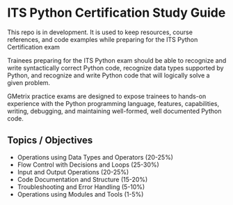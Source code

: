 # ITS Python Certification Study Guide

This repo is in development. It is used to keep resources, course references, and code examples while preparing for the ITS Python Certification exam

Trainees preparing for the ITS Python exam should be able to recognize and write syntactically correct Python code, recognize data types supported by Python, and recognize and write Python code that will logically solve a given problem.

GMetrix practice exams are designed to expose trainees to hands-on experience with the Python programming language, features, capabilities, writing, debugging, and maintaining well-formed, well documented Python code.

## Topics / Objectives
- Operations using Data Types and Operators (20-25%)
- Flow Control with Decisions and Loops (25-30%)
- Input and Output Operations (20-25%)
- Code Documentation and Structure (15-20%)
- Troubleshooting and Error Handling (5-10%)
- Operations using Modules and Tools (1-5%)